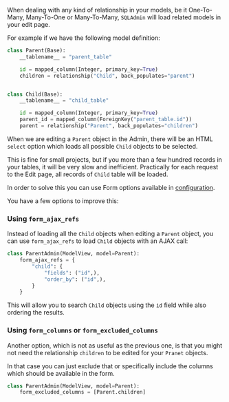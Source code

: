 When dealing with any kind of relationship in your models,
be it One-To-Many, Many-To-One or Many-To-Many,
`SQLAdmin` will load related models in your edit page.

For example if we have the following model definition:

```python
class Parent(Base):
    __tablename__ = "parent_table"

    id = mapped_column(Integer, primary_key=True)
    children = relationship("Child", back_populates="parent")


class Child(Base):
    __tablename__ = "child_table"

    id = mapped_column(Integer, primary_key=True)
    parent_id = mapped_column(ForeignKey("parent_table.id"))
    parent = relationship("Parent", back_populates="children")
```

When we are editing a `Parent` object in the Admin,
there will be an HTML `select` option which loads all possible `Child` objects to be selected.

This is fine for small projects, but if you more than a few hundred records in your tables,
it will be very slow and inefficient.
Practically for each request to the Edit page, all records of `Child` table will be loaded.

In order to solve this you can use Form options available in [configuration](./../../configurations#form-options).

You have a few options to improve this:

### Using `form_ajax_refs`

Instead of loading all the `Child` objects when editing a `Parent` object,
you can use `form_ajax_refs` to load `Child` objects with an AJAX call:

```py
class ParentAdmin(ModelView, model=Parent):
    form_ajax_refs = {
        "child": {
            "fields": ("id",),
            "order_by": ("id",),
        }
    }
```

This will allow you to search `Child` objects using the `id` field while also ordering the results.

### Using `form_columns` or `form_excluded_columns`

Another option, which is not as useful as the previous one, is that you might not need
the relationship `children` to be edited for your `Pranet` objects.

In that case you can just exclude that or specifically include the columns
which should be available in the form.

```py
class ParentAdmin(ModelView, model=Parent):
    form_excluded_columns = [Parent.children]
```
